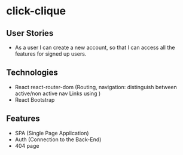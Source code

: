 # click-clique

## User Stories

- As a user I can create a new account, so that I can access all the features for signed up users.

## Technologies

- React
  react-router-dom (Routing, navigation: distinguish between active/non active nav Links using )
- React Bootstrap

## Features

- SPA (Single Page Application)
- Auth (Connection to the Back-End)
- 404 page
